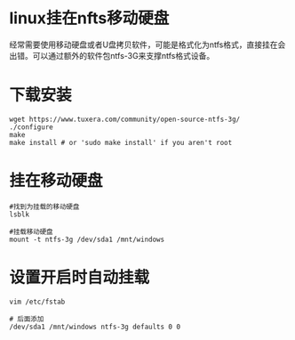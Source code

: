 linux挂在nfts移动硬盘
==========================
经常需要使用移动硬盘或者U盘拷贝软件，可能是格式化为ntfs格式，直接挂在会出错。可以通过额外的软件包ntfs-3G来支撑ntfs格式设备。

# 下载安装
```
wget https://www.tuxera.com/community/open-source-ntfs-3g/
./configure
make
make install # or 'sudo make install' if you aren't root
```

# 挂在移动硬盘
```
#找到为挂载的移动硬盘
lsblk

#挂载移动硬盘
mount -t ntfs-3g /dev/sda1 /mnt/windows
```

# 设置开启时自动挂载
```
vim /etc/fstab

# 后面添加
/dev/sda1 /mnt/windows ntfs-3g defaults 0 0
```